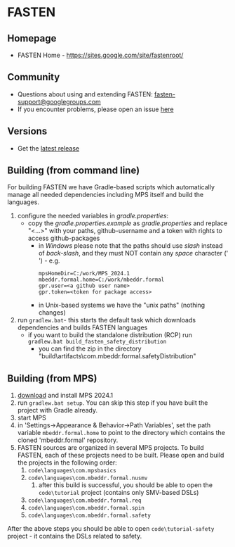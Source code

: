 # FASTEN

## Homepage
- FASTEN Home - https://sites.google.com/site/fastenroot/

## Community
- Questions about using and extending FASTEN: fasten-support@googlegroups.com
- If you encounter problems, please open an issue [here](https://github.com/mbeddr/mbeddr.formal/issues)

## Versions
- Get the [latest release](https://github.com/mbeddr/mbeddr.formal/releases)

## Building (from command line)

For building FASTEN we have Gradle-based scripts which automatically manage all needed dependencies including MPS itself
and build the languages.

1. configure the needed variables in *gradle.properties*:
   * copy the *gradle.properties.example* as *gradle.properties* and replace "<...>" with your paths, github-username and a token with rights to access github-packages
     - in *Windows* please note that the paths should use *slash* instead of *back-slash*, and they must NOT contain any *space* character (' ') - e.g.
       ```properties
       mpsHomeDir=C:/work/MPS_2024.1
       mbeddr.formal.home=C:/work/mbeddr.formal
       gpr.user=<a github user name>
       gpr.token=<token for package access>
       ``` 
     - in Unix-based systems we have the "unix paths" (nothing changes)
2. run `gradlew.bat`- this starts the default task which downloads dependencies and builds FASTEN languages
    * if you want to build the standalone distribution (RCP) run `gradlew.bat build_fasten_safety_distribution` 
        - you can find the zip in the directory "build\artifacts\com.mbeddr.formal.safetyDistribution"

## Building (from MPS)

1. [download](https://www.jetbrains.com/mps/download/previous.html) and install MPS 2024.1
2. run `gradlew.bat setup`. You can skip this step if you have built the project with Gradle already. 
3. start MPS
4. in 'Settings->Appearance & Behavior->Path Variables', set the path variable `mbeddr.formal.home`  to point to the directory which contains the cloned 'mbeddr.formal' repository.
5. FASTEN sources are organized in several MPS projects. To build FASTEN, each of these projects need to be built. Please open and build the projects in the following order:
   1. `code\languages\com.mpsbasics`
   2. `code\languages\com.mbeddr.formal.nusmv`
      1. after this build is successful, you should be able to open the `code\tutorial` project (contains only SMV-based DSLs)
   2. `code\languages\com.mbeddr.formal.req`
   3. `code\languages\com.mbeddr.formal.spin`
   4. `code\languages\com.mbeddr.formal.safety`

After the above steps you should be able to open `code\tutorial-safety` project - it contains the DSLs related to safety.
